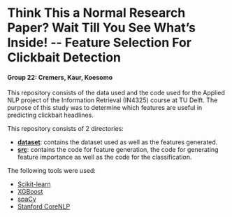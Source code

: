 # Think This a Normal Research Paper? Wait Till You See What’s Inside! -- Feature Selection For Clickbait Detection

#### Group 22: Cremers, Kaur, Koesomo

This repository consists of the data used and the code used for the Applied NLP project of the Information Retrieval (IN4325) course at TU Delft. The purpose of this study was to determine which features are useful in predicting clickbait headlines.

This repository consists of 2 directories:
* [**dataset**](https://github.com/ShoCremers/Applied-NLP-2020/tree/master/dataset): contains the dataset used as well as the features generated.
* [**src**](https://github.com/ShoCremers/Applied-NLP-2020/tree/master/src): contains the code for feature generation, the code for generating feature importance as well as the code for the classification.

The following tools were used:
* [Scikit-learn](https://scikit-learn.org/stable/)
* [XGBoost](https://xgboost.readthedocs.io/en/latest/)
* [spaCy](https://spacy.io/)
* [Stanford CoreNLP](https://stanfordnlp.github.io/CoreNLP/)

